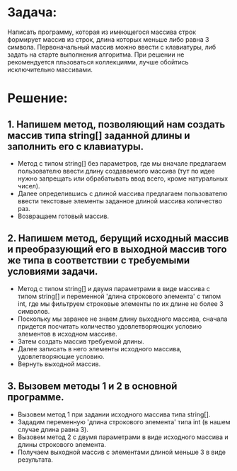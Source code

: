 # **Задача:** 
Написать программу, которая из имеющегося массива строк формирует массив из строк, длина которых меньше либо равна 3 символа. Первоначальный массив можно ввести с клавиатуры, либ задать на старте выполнения алгоритма. При решении не рекомендуется пльзоваться коллекциями, лучше обойтись исключительно массивами.

# **Решение:**

## 1. Напишем метод, позволяющий нам создать массив типа string[] заданной длины и заполнить его с клавиатуры.

+ Метод с типом string[] без параметров, где мы вначале предлагаем пользователю ввести длину создаваемого массива (тут по идее нужно запрещать или обрабатывать ввод всего, кроме натуральных чисел). 
+ Далее определившись с длиной массива предлагаем пользователю ввести текстовые элементы заданное длиной массива количество раз.
+ Возвращаем готовый массив.

## 2. Напишем метод, берущий исходный массив и преобразующий его в выходной массив того же типа в соответствии с требуемыми условиями задачи.

 * Метод с типом string[] и двумя параметрами в виде массива с типом string[] и переменной 'длина строкового элемента' с типом int, где мы фильтруем строковые элементы по их длине не более 3 символов. 
 * Поскольку мы заранее не знаем длину выходного массива, сначала придется посчитать количество удовлетворяющих условию элементов в исходном массиве. 
 * Затем создать массив требуемой длины. 
 * Далее записать в него элементы исходного массива, удовлетворяющие условию. 
 * Вернуть выходной массив. 

## 3. Вызовем методы 1 и 2 в основной программе.

- Вызовем метод 1 при задании исходного массива типа string[].
- Зададим переменную 'длина строкового элемента' типа int (в нашем случае длина равна 3).
- Вызовем метод 2 с двумя параметрами в виде исходного массива и длины строкового элемента.
- Получаем выходной массив с элементами длиной меньше 3 в виде результата.